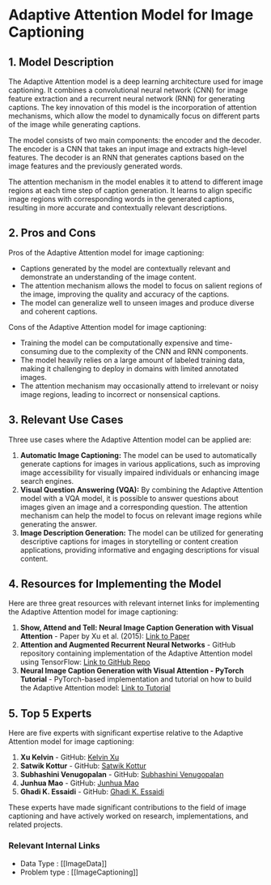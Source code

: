 # Adaptive Attention Model for Image Captioning

## 1. Model Description

The Adaptive Attention model is a deep learning architecture used for image captioning. It combines a convolutional neural network (CNN) for image feature extraction and a recurrent neural network (RNN) for generating captions. The key innovation of this model is the incorporation of attention mechanisms, which allow the model to dynamically focus on different parts of the image while generating captions.

The model consists of two main components: the encoder and the decoder. The encoder is a CNN that takes an input image and extracts high-level features. The decoder is an RNN that generates captions based on the image features and the previously generated words.

The attention mechanism in the model enables it to attend to different image regions at each time step of caption generation. It learns to align specific image regions with corresponding words in the generated captions, resulting in more accurate and contextually relevant descriptions.

## 2. Pros and Cons

Pros of the Adaptive Attention model for image captioning:
- Captions generated by the model are contextually relevant and demonstrate an understanding of the image content.
- The attention mechanism allows the model to focus on salient regions of the image, improving the quality and accuracy of the captions.
- The model can generalize well to unseen images and produce diverse and coherent captions.

Cons of the Adaptive Attention model for image captioning:
- Training the model can be computationally expensive and time-consuming due to the complexity of the CNN and RNN components.
- The model heavily relies on a large amount of labeled training data, making it challenging to deploy in domains with limited annotated images.
- The attention mechanism may occasionally attend to irrelevant or noisy image regions, leading to incorrect or nonsensical captions.

## 3. Relevant Use Cases

Three use cases where the Adaptive Attention model can be applied are:
1. **Automatic Image Captioning:** The model can be used to automatically generate captions for images in various applications, such as improving image accessibility for visually impaired individuals or enhancing image search engines.
2. **Visual Question Answering (VQA):** By combining the Adaptive Attention model with a VQA model, it is possible to answer questions about images given an image and a corresponding question. The attention mechanism can help the model to focus on relevant image regions while generating the answer.
3. **Image Description Generation:** The model can be utilized for generating descriptive captions for images in storytelling or content creation applications, providing informative and engaging descriptions for visual content.

## 4. Resources for Implementing the Model

Here are three great resources with relevant internet links for implementing the Adaptive Attention model for image captioning:

1. **Show, Attend and Tell: Neural Image Caption Generation with Visual Attention** - Paper by Xu et al. (2015): [Link to Paper](https://arxiv.org/abs/1502.03044)
2. **Attention and Augmented Recurrent Neural Networks** - GitHub repository containing implementation of the Adaptive Attention model using TensorFlow: [Link to GitHub Repo](https://github.com/kelvinxu/arctic-captions)
3. **Neural Image Caption Generation with Visual Attention - PyTorch Tutorial** - PyTorch-based implementation and tutorial on how to build the Adaptive Attention model: [Link to Tutorial](https://github.com/sgrvinod/a-PyTorch-Tutorial-to-Image-Captioning)

## 5. Top 5 Experts

Here are five experts with significant expertise relative to the Adaptive Attention model for image captioning:

1. **Xu Kelvin** - GitHub: [Kelvin Xu](https://github.com/kelvinxu)
2. **Satwik Kottur** - GitHub: [Satwik Kottur](https://github.com/satwikkottur)
3. **Subhashini Venugopalan** - GitHub: [Subhashini Venugopalan](https://github.com/vsubhashini)
4. **Junhua Mao** - GitHub: [Junhua Mao](https://github.com/junhua)
5. **Ghadi K. Essaidi** - GitHub: [Ghadi K. Essaidi](https://github.com/gkaissi)

These experts have made significant contributions to the field of image captioning and have actively worked on research, implementations, and related projects.


 ### Relevant Internal Links
- Data Type : [[ImageData]]
- Problem type : [[ImageCaptioning]]
